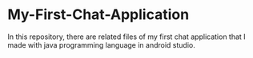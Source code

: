 # My-First-Chat-Application
 In this repository, there are related files of my first chat application that I made with java programming language in android studio.
